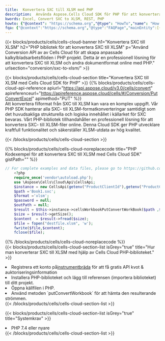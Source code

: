 ```yaml
---
title:  Konvertera SXC till XLSM med PHP
description:  Använda Aspose.Cells Cloud SDK för PHP för att konvertera en fil i SXC-format till en fil i XLSM-format.
kwords: Excel, Convert SXC to XLSM, REST, PHP
howto: {"@context": "https://schema.org","@type": "HowTo","name": "How to convert SXC to XLSM using the Cells Cloud PHP library.","description": "How to convert SXC to XLSM using the Cells Cloud PHP library.","image": {"@type": "ImageObject"},"url": "/php/conversion/sxc-to-xlsm/","step": [{ "@type": "HowToStep","name": "How to convert SXC to XLSM using the Cells Cloud PHP library. step 1", "image": {"@type": "ImageObject",},"url": "/php/conversion/sxc-to-xlsm/","text": "Register an account at <a href='https://dashboard.aspose.cloud/'>Dashboard</a> to get free API quota & authorization details",},{ "@type": "HowToStep","name": "How to convert SXC to XLSM using the Cells Cloud PHP library. step 1", "image": {"@type": "ImageObject",},"url": "/php/conversion/sxc-to-xlsm/","text": "Install PHP library and add the reference (import the library) to your project.",},{ "@type": "HowToStep","name": "How to convert SXC to XLSM using the Cells Cloud PHP library. step 1", "image": {"@type": "ImageObject",},"url": "/php/conversion/sxc-to-xlsm/","text": "Open the source file in PHP.",},{ "@type": "HowToStep","name": "How to convert SXC to XLSM using the Cells Cloud PHP library. step 1", "image": {"@type": "ImageObject",},"url": "/php/conversion/sxc-to-xlsm/","text": "Use the `putConvertWorkbook` method to retrieve the resulting stream.",}, ],"supply": {"@type": "HowToSupply","name": "document"},"tool": [{"@type": "HowToTool","name": "phpstorm, Visual Studio Code, Eclipse"},{"@type": "HowToTool","name": "Aspose Cells"}],"totalTime": "PT6M"}
fqa: {"@context":"https://schema.org","@type":"FAQPage","mainEntity":[{"@type":"Question","name":"Why convert file formats in C# using REST API?","acceptedAnswer":{"@type":"Answer","text":"Documents are encoded in many ways, and some files may be incompatible with the software you use. To open and read such files, just convert them to appropriate file formats.<br/><ol><li>Install .NET SDK and add the reference (import the library) to your project.</li><li>Open the source file in C# using REST API.</li><li>Call the PutConvertWorkbookRequest() method, passing an output filename with required extension.</li><li>Get the result of conversion as a separate file.</li></ol>"}},{"@type":"Question","name":"What file formats can I convert with your C# library?","acceptedAnswer":{"@type":"Answer","text":"We support a variety of file formats for conversion using .NET library, including XLSX, Excel, xls , PDF, CSV, HTML, Markdown, XML, PNG, JPG, TIFF, Json, TXT and many more."}},{"@type":"Question","name":"What is the maximum allowed file size for conversion using this .NET library?","acceptedAnswer":{"@type":"Answer","text":"There are no file size limits for format conversions using .NET library."}}]}
---
```

{{< blocks/products/cells/cells-cloud-banner h1="Konvertera SXC till XLSM" h2="PHP bibliotek för att konvertera SXC till XLSM" p="Använd Conversion API av av Cells Cloud för att skapa anpassade kalkylbladsarbetsflöden i PHP projekt. Detta är en professionell lösning för att konvertera SXC till XLSM och andra dokumentformat online med PHP." urlsection="conversion/sxc-to-xlsm/" >}}

{{< blocks/products/cells/cells-cloud-section title="Konvertera SXC till XLSM med Cells Cloud SDK för PHP" >}}
{{% blocks/products/cells/cells-cloud-api-reference apiurl="https://api.aspose.cloud/v3.0/cells/convert" apireferenceurl="https://apireference.aspose.cloud/cells/#/Conversion/PutConvertExcel" apimethod="PUT" %}}
<br/>
Att konvertera filformat från SXC till XLSM kan vara en komplex uppgift. Vår PHP SDK hanterar alla SXC- till XLSM-formatkonverteringar samtidigt som det huvudsakliga strukturella och logiska innehållet i källarket för SXC bevaras. Vårt PHP-bibliotek tillhandahåller en professionell lösning för att konvertera SXC- till XLSM-filer online. Denna Cloud SDK ger PHP utvecklare kraftfull funktionalitet och säkerställer XLSM-utdata av hög kvalitet.

{{< /blocks/products/cells/cells-cloud-section >}}

{{% blocks/products/cells/cells-cloud-noreplacecode title="PHP Kodexempel för att konvertera SXC till XLSM med Cells Cloud SDK" gistPath="" %}}
 
```php
// For complete examples and data files, please go to https://github.com/aspose-cells-cloud/aspose-cells-cloud-php/
    <?php
    require_once('vendor\autoload.php');
    use \Aspose\Cells\Cloud\Api\CellsApi;
    $instance = new CellsApi(getenv("ProductClientId"),getenv("ProductClientSecret"));
    $path ='Book1.sxc';    
    $format ='xlsm';
    $password = null;
    $outPath = null;      
    $result = $this->instance->cellsWorkbookPutConvertWorkBook($path ,$format, $password,  $outPath);
    $size = $result->getSize();
    $content  = $result->fread($size);
    $file = fopen("destfile.xlsm", 'w');
    fwrite($file,$content);
    fclose($file);
```
 
{{% /blocks/products/cells/cells-cloud-noreplacecode %}}
<br/>
{{< blocks/products/cells/cells-cloud-section-list isGrey="true" title="Hur man konverterar SXC till XLSM med hjälp av Cells Cloud PHP-biblioteket." >}}
<li> Registrera ett konto på<a href="https://dashboard.aspose.cloud/">instrumentbräda</a> för att få gratis API kvot & auktoriseringsinformation</li>
<li>Installera PHP-biblioteket och lägg till referensen (importera biblioteket) till ditt projekt.</li>
<li>Öppna källfilen i PHP.</li>
<li>Använd metoden `putConvertWorkbook` för att hämta den resulterande strömmen.</li>
{{< /blocks/products/cells/cells-cloud-section-list >}}

{{< blocks/products/cells/cells-cloud-section-list isGrey="true" title="Systemkrav" >}}
<li>PHP 7.4 eller nyare</li>
{{< /blocks/products/cells/cells-cloud-section-list >}}
